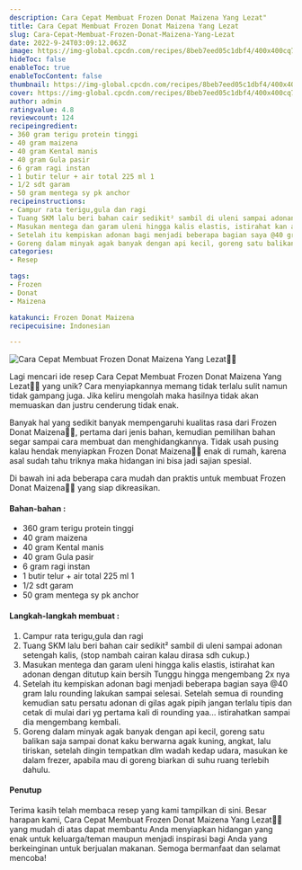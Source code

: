 ```yaml
---
description: Cara Cepat Membuat Frozen Donat Maizena Yang Lezat"
title: Cara Cepat Membuat Frozen Donat Maizena Yang Lezat
slug: Cara-Cepat-Membuat-Frozen-Donat-Maizena-Yang-Lezat
date: 2022-9-24T03:09:12.063Z
image: https://img-global.cpcdn.com/recipes/8beb7eed05c1dbf4/400x400cq70/photo.jpg
hideToc: false
enableToc: true
enableTocContent: false
thumbnail: https://img-global.cpcdn.com/recipes/8beb7eed05c1dbf4/400x400cq70/photo.jpg
cover: https://img-global.cpcdn.com/recipes/8beb7eed05c1dbf4/400x400cq70/photo.jpg
author: admin
ratingvalue: 4.8
reviewcount: 124
recipeingredient:
- 360 gram terigu protein tinggi
- 40 gram maizena
- 40 gram Kental manis
- 40 gram Gula pasir
- 6 gram ragi instan
- 1 butir telur + air total 225 ml 1
- 1/2 sdt garam
- 50 gram mentega sy pk anchor
recipeinstructions:
- Campur rata terigu,gula dan ragi
- Tuang SKM lalu beri bahan cair sedikit² sambil di uleni sampai adonan setengah kalis, (stop nambah cairan kalau dirasa sdh cukup.)
- Masukan mentega dan garam uleni hingga kalis elastis, istirahat kan adonan dengan ditutup kain bersih Tunggu hingga mengembang 2x nya
- Setelah itu kempiskan adonan bagi menjadi beberapa bagian saya @40 gram lalu rounding lakukan sampai selesai. Setelah semua di rounding kemudian satu persatu adonan di gilas agak pipih jangan terlalu tipis dan cetak di mulai dari yg pertama kali di rounding yaa... istirahatkan sampai dia mengembang kembali.
- Goreng dalam minyak agak banyak dengan api kecil, goreng satu balikan saja sampai donat kaku berwarna agak kuning, angkat, lalu tiriskan, setelah dingin tempatkan dlm wadah kedap udara, masukan ke dalam frezer, apabila mau di goreng biarkan di suhu ruang terlebih dahulu.
categories:
- Resep

tags:
- Frozen
- Donat
- Maizena

katakunci: Frozen Donat Maizena
recipecuisine: Indonesian

---
```


![Cara Cepat Membuat Frozen Donat Maizena Yang Lezat👩‍🍳](https://img-global.cpcdn.com/recipes/8beb7eed05c1dbf4/400x400cq70/photo.jpg)

Lagi mencari ide resep Cara Cepat Membuat Frozen Donat Maizena Yang Lezat👩‍🍳 yang unik? Cara menyiapkannya memang tidak terlalu sulit namun tidak gampang juga. Jika keliru mengolah maka hasilnya tidak akan memuaskan dan justru cenderung tidak enak.

Banyak hal yang sedikit banyak mempengaruhi kualitas rasa dari Frozen Donat Maizena👩‍🍳, pertama dari jenis bahan, kemudian pemilihan bahan segar sampai cara membuat dan menghidangkannya. Tidak usah pusing kalau hendak menyiapkan Frozen Donat Maizena👩‍🍳 enak di rumah, karena asal sudah tahu triknya maka hidangan ini bisa jadi sajian spesial.

Di bawah ini ada beberapa cara mudah dan praktis untuk membuat Frozen Donat Maizena👩‍🍳 yang siap dikreasikan.

<!--inarticleads1-->

#### Bahan-bahan :

- 360 gram terigu protein tinggi
- 40 gram maizena
- 40 gram Kental manis
- 40 gram Gula pasir
- 6 gram ragi instan
- 1 butir telur + air total 225 ml 1
- 1/2 sdt garam
- 50 gram mentega sy pk anchor

<!--inarticleads2-->

#### Langkah-langkah membuat :

1. Campur rata terigu,gula dan ragi
1. Tuang SKM lalu beri bahan cair sedikit² sambil di uleni sampai adonan setengah kalis, (stop nambah cairan kalau dirasa sdh cukup.)
1. Masukan mentega dan garam uleni hingga kalis elastis, istirahat kan adonan dengan ditutup kain bersih Tunggu hingga mengembang 2x nya
1. Setelah itu kempiskan adonan bagi menjadi beberapa bagian saya @40 gram lalu rounding lakukan sampai selesai. Setelah semua di rounding kemudian satu persatu adonan di gilas agak pipih jangan terlalu tipis dan cetak di mulai dari yg pertama kali di rounding yaa... istirahatkan sampai dia mengembang kembali.
1. Goreng dalam minyak agak banyak dengan api kecil, goreng satu balikan saja sampai donat kaku berwarna agak kuning, angkat, lalu tiriskan, setelah dingin tempatkan dlm wadah kedap udara, masukan ke dalam frezer, apabila mau di goreng biarkan di suhu ruang terlebih dahulu.

#### Penutup

Terima kasih telah membaca resep yang kami tampilkan di sini. Besar harapan kami, Cara Cepat Membuat Frozen Donat Maizena Yang Lezat👩‍🍳 yang mudah di atas dapat membantu Anda menyiapkan hidangan yang enak untuk keluarga/teman maupun menjadi inspirasi bagi Anda yang berkeinginan untuk berjualan makanan. Semoga bermanfaat dan selamat mencoba!